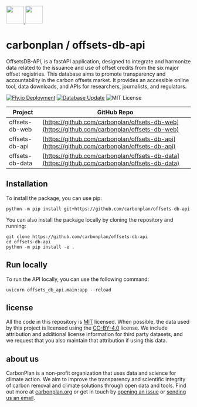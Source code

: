 <p align='left'>
  <a href='https://carbonplan.org/#gh-light-mode-only'>
    <img
      src='https://carbonplan-assets.s3.amazonaws.com/monogram/dark-small.png'
      height='48px'
    />
  </a>
  <a href='https://carbonplan.org/#gh-dark-mode-only'>
    <img
      src='https://carbonplan-assets.s3.amazonaws.com/monogram/light-small.png'
      height='48px'
    />
  </a>
</p>

# carbonplan / offsets-db-api

OffsetsDB-API, is a fastAPI application, designed to integrate and harmonize data related to the issuance and use of offset credits from the six major offset registries. This database aims to promote transparency and accountability in the carbon offsets market. It provides an accessible online tool, data downloads, and APIs for researchers, journalists, and regulators.

[![Fly.io Deployment](https://github.com/carbonplan/offsets-db-api/actions/workflows/fly.yml/badge.svg)](https://github.com/carbonplan/offsets-db-api/actions/workflows/fly.yml)
[![Database Update](https://github.com/carbonplan/offsets-db-api/actions/workflows/update-db.yaml/badge.svg)](https://github.com/carbonplan/offsets-db-api/actions/workflows/updated-db.yaml)
![MIT License](https://badgen.net/badge/license/MIT/blue)

| Project         | GitHub Repo                                                                                    |
| --------------- | ---------------------------------------------------------------------------------------------- |
| offsets-db-web  | [https://github.com/carbonplan/offsets-db-web](https://github.com/carbonplan/offsets-db-web)   |
| offsets-db-api  | [https://github.com/carbonplan/offsets-db-api](https://github.com/carbonplan/offsets-db-api)   |
| offsets-db-data | [https://github.com/carbonplan/offsets-db-data](https://github.com/carbonplan/offsets-db-data) |

## Installation

To install the package, you can use pip:

```console
python -m pip install git+https://github.com/carbonplan/offsets-db-api
```

You can also install the package locally by cloning the repository and running:

```console
git clone https://github.com/carbonplan/offsets-db-api
cd offsets-db-api
python -m pip install -e .
```

## Run locally

To run the API locally, you can use the following command:

```console
uvicorn offsets_db_api.main:app --reload
```

## license

All the code in this repository is [MIT](https://choosealicense.com/licenses/mit/) licensed. When possible, the data used by this project is licensed using the [CC-BY-4.0](https://choosealicense.com/licenses/cc-by-4.0/) license. We include attribution and additional license information for third party datasets, and we request that you also maintain that attribution if using this data.

## about us

CarbonPlan is a non-profit organization that uses data and science for climate action. We aim to improve the transparency and scientific integrity of carbon removal and climate solutions through open data and tools. Find out more at [carbonplan.org](https://carbonplan.org/) or get in touch by [opening an issue](https://github.com/carbonplan/offsets-db/issues/new) or [sending us an email](mailto:hello@carbonplan.org).

